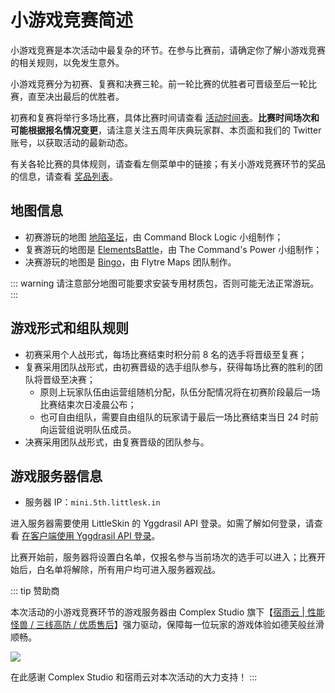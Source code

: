# 小游戏竞赛简述

小游戏竞赛是本次活动中最复杂的环节。在参与比赛前，请确定你了解小游戏竞赛的相关规则，以免发生意外。

小游戏竞赛分为初赛、复赛和决赛三轮。前一轮比赛的优胜者可晋级至后一轮比赛，直至决出最后的优胜者。

初赛和复赛将举行多场比赛，具体比赛时间请查看 [活动时间表](/5thAnniv/schedule.html)。**比赛时间场次和可能根据报名情况变更**，请注意关注五周年庆典玩家群、本页面和我们的 Twitter 账号，以获取活动的最新动态。

有关各轮比赛的具体规则，请查看左侧菜单中的链接；有关小游戏竞赛环节的奖品的信息，请查看 [奖品列表](/5thAnniv/rewards.html)。

## 地图信息

- 初赛游玩的地图 [地陷圣坛](https://www.mcbbs.net/thread-908503-1-1.html)，由 Command Block Logic 小组制作；
- 复赛游玩的地图是 [ElementsBattle](https://www.mcbbs.net/thread-891679-1-1.html)，由 The Command's Power 小组制作；
- 决赛游玩的地图是 [Bingo](https://www.flytre.net/bingo)，由 Flytre Maps 团队制作。

::: warning
请注意部分地图可能要求安装专用材质包，否则可能无法正常游玩。
:::

## 游戏形式和组队规则

- 初赛采用个人战形式，每场比赛结束时积分前 8 名的选手将晋级至复赛；
- 复赛采用团队战形式，由初赛晋级的选手组队参与，获得每场比赛的胜利的团队将晋级至决赛；
  - 原则上玩家队伍由运营组随机分配，队伍分配情况将在初赛阶段最后一场比赛结束次日凌晨公布；
  - 也可自由组队，需要自由组队的玩家请于最后一场比赛结束当日 24 时前向运营组说明队伍成员。
- 决赛采用团队战形式，由复赛晋级的团队参与。

## 游戏服务器信息

- 服务器 IP：`mini.5th.littlesk.in`

进入服务器需要使用 LittleSkin 的 Yggdrasil API 登录。如需了解如何登录，请查看 [在客户端使用 Yggdrasil API 登录](/advanced/yggdrasil.html#%E5%9C%A8%E5%AE%A2%E6%88%B7%E7%AB%AF%E4%BD%BF%E7%94%A8)。

比赛开始前，服务器将设置白名单，仅报名参与当前场次的选手可以进入；比赛开始后，白名单将解除，所有用户均可进入服务器观战。

::: tip  赞助商

本次活动的小游戏竞赛环节的游戏服务器由 Complex Studio 旗下【[宿雨云 | 性能怪兽 / 三线高防 / 优质售后](https://www.mcbbs.net/thread-1210568-1-1.html)】强力驱动，保障每一位玩家的游戏体验如德芙般丝滑顺畅。

[![](https://ns.complexstudio.net/uploads/images/2021-06-15/01e4d6c66d470246b791fe20fec4444e.png)](https://www.mcbbs.net/thread-1210568-1-1.html)

在此感谢 Complex Studio 和宿雨云对本次活动的大力支持！
:::

